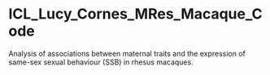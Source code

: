 # ICL_Lucy_Cornes_MRes_Macaque_Code
Analysis of associations between maternal traits and the expression of same-sex sexual behaviour (SSB) in rhesus macaques.
